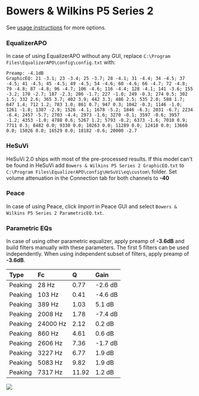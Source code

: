 # Bowers & Wilkins P5 Series 2
See [usage instructions](https://github.com/jaakkopasanen/AutoEq#usage) for more options.

### EqualizerAPO
In case of using EqualizerAPO without any GUI, replace `C:\Program Files\EqualizerAPO\config\config.txt`
with:
```
Preamp: -4.1dB
GraphicEQ: 21 -3.1; 23 -3.4; 25 -3.7; 28 -4.1; 31 -4.4; 34 -4.5; 37 -4.5; 41 -4.5; 45 -4.5; 49 -4.5; 54 -4.6; 60 -4.6; 66 -4.7; 72 -4.8; 79 -4.8; 87 -4.8; 96 -4.7; 106 -4.6; 116 -4.4; 128 -4.1; 141 -3.6; 155 -3.2; 170 -2.7; 187 -2.3; 206 -1.7; 227 -1.0; 249 -0.3; 274 0.5; 302 1.5; 332 2.6; 365 3.7; 402 3.9; 442 3.3; 486 2.5; 535 2.0; 588 1.7; 647 1.4; 712 1.2; 783 1.0; 861 0.7; 947 0.3; 1042 -0.3; 1146 -1.0; 1261 -1.8; 1387 -2.9; 1526 -4.1; 1678 -5.2; 1846 -6.3; 2031 -6.7; 2234 -6.4; 2457 -5.7; 2703 -4.4; 2973 -1.6; 3270 -0.1; 3597 -0.6; 3957 -1.2; 4353 -1.0; 4788 0.6; 5267 1.2; 5793 -0.2; 6373 -1.6; 7010 0.9; 7711 0.3; 8482 0.0; 9330 0.0; 10263 0.0; 11289 0.0; 12418 0.0; 13660 0.0; 15026 0.0; 16529 0.0; 18182 -0.6; 20000 -2.7
```

### HeSuVi
HeSuVi 2.0 ships with most of the pre-processed results. If this model can't be found in HeSuVi add
`Bowers & Wilkins P5 Series 2 GraphicEQ.txt` to `C:\Program Files\EqualizerAPO\config\HeSuVi\eq\custom\` folder.
Set volume attenuation in the Connection tab for both channels to **-40**

### Peace
In case of using Peace, click *Import* in Peace GUI and select `Bowers & Wilkins P5 Series 2 ParametricEQ.txt`.

### Parametric EQs
In case of using other parametric equalizer, apply preamp of **-3.6dB** and build filters manually
with these parameters. The first 5 filters can be used independently.
When using independent subset of filters, apply preamp of **-3.6dB**.

| Type    | Fc       |     Q | Gain    |
|:--------|:---------|:------|:--------|
| Peaking | 28 Hz    |  0.77 | -2.6 dB |
| Peaking | 103 Hz   |  0.41 | -4.6 dB |
| Peaking | 389 Hz   |  1.03 | 5.1 dB  |
| Peaking | 2008 Hz  |  1.78 | -7.4 dB |
| Peaking | 24000 Hz |  2.12 | 0.2 dB  |
| Peaking | 860 Hz   |  4.61 | 0.6 dB  |
| Peaking | 2606 Hz  |  7.36 | -1.7 dB |
| Peaking | 3227 Hz  |  6.77 | 1.9 dB  |
| Peaking | 5083 Hz  |  9.82 | 1.9 dB  |
| Peaking | 7317 Hz  | 11.92 | 1.2 dB  |

![](https://raw.githubusercontent.com/jaakkopasanen/AutoEq/master/results/rtings/avg/Bowers%20&%20Wilkins%20P5%20Series%202/Bowers%20&%20Wilkins%20P5%20Series%202.png)